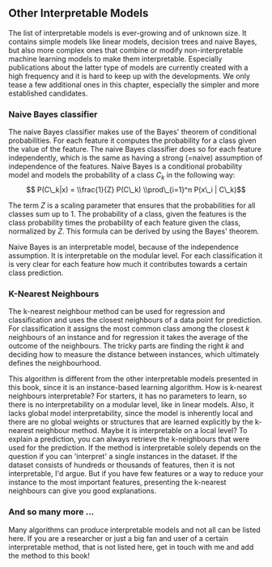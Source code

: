 Other Interpretable Models
--------------------------

The list of interpretable models is ever-growing and of unknown size. It
contains simple models like linear models, decision trees and naive
Bayes, but also more complex ones that combine or modify
non-interpretable machine learning models to make them interpretable.
Especially publications about the latter type of models are currently
created with a high frequency and it is hard to keep up with the
developments. We only tease a few additional ones in this chapter,
especially the simpler and more established candidates.

### Naive Bayes classifier

The naive Bayes classifier makes use of the Bayes' theorem of
conditional probabilities. For each feature it computes the probability
for a class given the value of the feature. The naive Bayes classifier
does so for each feature independently, which is the same as having a
strong (=naive) assumption of independence of the features. Naive Bayes
is a conditional probability model and models the probability of a class
*C*<sub>*k*</sub> in the following way:
$$ P(C\_k|x) = \\frac{1}{Z} P(C\_k) \\prod\_{i=1}^n P(x\_i | C\_k)$$

The term *Z* is a scaling parameter that ensures that the probabilities
for all classes sum up to 1. The probability of a class, given the
features is the class probability times the probability of each feature
given the class, normalized by *Z*. This formula can be derived by using
the Bayes' theorem.

Naive Bayes is an interpretable model, because of the independence
assumption. It is interpretable on the modular level. For each
classification it is very clear for each feature how much it contributes
towards a certain class prediction.

### K-Nearest Neighbours

The k-nearest neighbour method can be used for regression and
classification and uses the closest neighbours of a data point for
prediction. For classification it assigns the most common class among
the closest *k* neighbours of an instance and for regression it takes
the average of the outcome of the neighbours. The tricky parts are
finding the right *k* and deciding how to measure the distance between
instances, which ultimately defines the neighbourhood.

This algorithm is different from the other interpretable models
presented in this book, since it is an instance-based learning
algorithm. How is k-nearest neighbours interpretable? For starters, it
has no parameters to learn, so there is no interpretability on a modular
level, like in linear models. Also, it lacks global model
interpretability, since the model is inherently local and there are no
global weights or structures that are learned explicitly by the
k-nearest neighbour method. Maybe it is interpretable on a local level?
To explain a prediction, you can always retrieve the k-neighbours that
were used for the prediction. If the method is interpretable solely
depends on the question if you can 'interpret' a single instances in the
dataset. If the dataset consists of hundreds or thousands of features,
then it is not interpretable, I'd argue. But if you have few features or
a way to reduce your instance to the most important features, presenting
the k-nearest neighbours can give you good explanations.

### And so many more ...

Many algorithms can produce interpretable models and not all can be
listed here. If you are a researcher or just a big fan and user of a
certain interpretable method, that is not listed here, get in touch with
me and add the method to this book!
